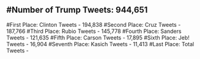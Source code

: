 #Number of Trump Tweets: 944,651
---
#First Place: Clinton Tweets - 194,838
#Second Place: Cruz Tweets - 187,766
#Third Place: Rubio Tweets - 145,778
#Fourth Place: Sanders Tweets - 121,635
#Fifth Place: Carson Tweets - 17,895
#Sixth Place: Jeb! Tweets - 16,904
#Seventh Place: Kasich Tweets - 11,413
#Last Place: Total Tweets -  
